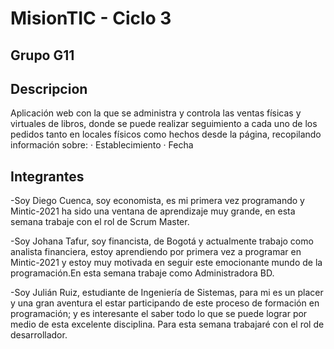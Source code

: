 # MisionTIC - Ciclo 3
## Grupo G11
## Descripcion 
Aplicación web con la que se administra y controla las ventas físicas y virtuales de libros, donde se puede realizar seguimiento a cada uno de los pedidos tanto en locales físicos como hechos desde la página, recopilando  información sobre:
            · Establecimiento
            · Fecha


## Integrantes

-Soy Diego Cuenca, soy economista, es mi primera vez programando y Mintic-2021 ha sido una ventana de aprendizaje muy grande, en esta semana trabaje  con el rol de Scrum Master.

-Soy Johana Tafur, soy financista, de Bogotá y actualmente trabajo como analista financiera, estoy aprendiendo por primera vez a programar en Mintic-2021 y estoy muy motivada en seguir este emocionante mundo de la programación.En esta semana trabaje como Administradora BD.

-Soy Julián Ruiz, estudiante de Ingeniería de Sistemas, para mi es un placer y una gran aventura el estar participando de este proceso de formación en programación; y es interesante el saber todo lo que se puede lograr por medio de esta excelente disciplina. Para esta semana trabajaré con el rol de desarrollador.

